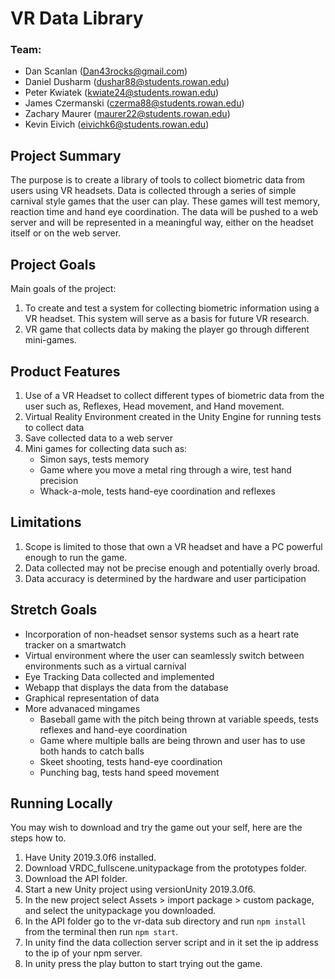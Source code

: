 # VR Data Library
### Team:

* Dan Scanlan (Dan43rocks@gmail.com)
* Daniel Dusharm (dushar88@students.rowan.edu)
* Peter Kwiatek (kwiate24@students.rowan.edu)
* James Czermanski (czerma88@students.rowan.edu)
* Zachary Maurer (maurer22@students.rowan.edu)
* Kevin Eivich (eivichk6@students.rowan.edu)

## Project Summary
The purpose is to create a library of tools to collect biometric data from users using VR headsets. Data is collected through a series of simple carnival style games that the user can play. These games will test memory, reaction time and hand eye coordination. The data will be pushed to a web server and will be represented in a meaningful way, either on the headset itself or on the web server.

## Project Goals
Main goals of the project:
1. To create and test a system for collecting biometric information using a VR headset. This system will serve as a basis for future VR research.
2. VR game that collects data by making the player go through different mini-games.

## Product Features
1. Use of a VR Headset to collect different types of biometric data from the user such as, Reflexes, Head movement, and Hand movement.
2. Virtual Reality Environment created in the Unity Engine for running tests to collect data
3. Save collected data to a web server
4. Mini games for collecting data such as:
   * Simon says, tests memory
   * Game where you move a metal ring through a wire, test hand precision
   * Whack-a-mole, tests hand-eye coordination and reflexes

## Limitations
1. Scope is limited to those that own a VR headset and have a PC powerful enough to run the game.
2. Data collected may not be precise enough and potentially overly broad.
3. Data accuracy is determined by the hardware and user participation


## Stretch Goals
* Incorporation of non-headset sensor systems such as a heart rate tracker on a smartwatch
* Virtual environment where the user can seamlessly switch between environments such as a virtual carnival
* Eye Tracking Data collected and implemented
* Webapp that displays the data from the database
* Graphical representation of data
* More advanaced mingames
  * Baseball game with the pitch being thrown at variable speeds, tests reflexes and hand-eye coordination
  * Game where multiple balls are being thrown and user has to use both hands to catch balls
  * Skeet shooting, tests hand-eye coordination
  * Punching bag, tests hand speed movement
  
## Running Locally
You may wish to download and try the game out your self, here are the steps how to.
1. Have Unity 2019.3.0f6 installed.
2. Download VRDC_fullscene.unitypackage from the prototypes folder.
3. Download the API folder.
4. Start a new Unity project using versionUnity 2019.3.0f6.
5. In the new project select Assets > import package > custom package, and select the unitypackage you downloaded.
6. In the API folder go to the vr-data sub directory and run `npm install` from the terminal then run `npm start`.
7. In unity find the data collection server script and in it set the ip address to the ip of your npm server.
8. In unity press the play button to start trying out the game.
